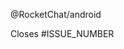 <!-- INSTRUCTION: Keep the line below to notify all core developers about this new PR -->
@RocketChat/android

<!-- INSTRUCTION: Inform the issue number that this PR closes, or remove the line below -->
Closes #ISSUE_NUMBER

<!-- INSTRUCTION: Tell us more about your PR with screen shots if you can -->